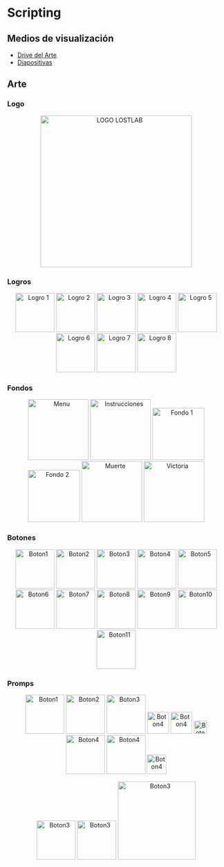 # Scripting

## Medios de visualización

- [Drive del Arte](https://drive.google.com/drive/folders/1--vSs6cHjV63ebkiVUp4viwhSzVRgkoZ) 
- [Diapositivas](https://www.canva.com/design/DAGfDRZRSKA/gcMdKxUJh-J_vefLGizU3w/edit?utm_content=DAGfDRZRSKA&utm_campaign=designshare&utm_medium=link2&utm_source=sharebutton)

## Arte
### Logo
<p align="center">
  <img src="https://github.com/user-attachments/assets/cf210884-6884-4d3d-acde-73ac1ed6038a" alt="LOGO LOSTLAB" width="350">
</p>

### Logros
<p align="center">
  <img src="https://github.com/user-attachments/assets/a349b47a-275c-4d36-9b80-d3582d11ab5a" alt="Logro 1" width="90">
  <img src="https://github.com/user-attachments/assets/b1267315-a8fb-448c-8f4f-18ed44de3f2e" alt="Logro 2" width="90">
  <img src="https://github.com/user-attachments/assets/0ab22ac7-2008-46f3-84df-68373c181796" alt="Logro 3" width="90">
  <img src="https://github.com/user-attachments/assets/229ed0b0-8947-4575-a564-b4219710a5d6" alt="Logro 4" width="90">
  <img src="https://github.com/user-attachments/assets/f6d42780-667c-4d6b-ad53-829f73491705" alt="Logro 5" width="90">
  <img src="https://github.com/user-attachments/assets/1bdfc05c-9095-44fc-aaa4-fc79c47d3c42" alt="Logro 6" width="90">
  <img src="https://github.com/user-attachments/assets/7cd348b1-d18a-4ef0-b24a-7df05ba73d9c" alt="Logro 7" width="90">
  <img src="https://github.com/user-attachments/assets/6468aa16-9832-4ab5-b846-a74d22eea9c5" alt="Logro 8" width="90">
</p>

### Fondos
<p align="center">
 <img src="https://github.com/user-attachments/assets/40aea8bd-729a-4f90-9353-6ebd7abd178a" alt="Menu" width="140">
 <img src="https://github.com/user-attachments/assets/b532b316-d6bc-4fd5-91e5-ea4cea2278c5" alt="Instrucciones" width="140">
 <img src="https://github.com/user-attachments/assets/91a78d0a-d9bb-4eb2-ad14-808340ff4809" alt="Fondo 1" width="120">
 <img src="https://github.com/user-attachments/assets/b7f9ad6d-d1f6-4b30-9c5f-8420d85e189b" alt="Fondo 2" width="120">
 <img src="https://github.com/user-attachments/assets/bcbe1f10-2590-4035-9f8f-e079be3eb319" alt="Muerte" width="140">
 <img src="https://github.com/user-attachments/assets/d9ff659a-70c3-424e-839c-2841579d3e5c" alt="Victoria" width="140">
</p>

### Botones
<p align="center">
  <img src="https://github.com/user-attachments/assets/ea6eb4a1-be64-4b11-a564-f6bc34181836" alt="Boton1" width="90">
  <img src="https://github.com/user-attachments/assets/792e124d-8f0f-4a5d-8ebb-0a385ef4b0fd" alt="Boton2" width="90">
  <img src="https://github.com/user-attachments/assets/9b570b93-78f8-468c-afdd-13f47f2968cd" alt="Boton3" width="90">
  <img src="https://github.com/user-attachments/assets/5995da0b-b2e4-480e-ac12-c63c53f0c291" alt="Boton4" width="90">
  <img src="https://github.com/user-attachments/assets/385d0570-b3c6-487a-9c27-df870082cdae" alt="Boton5" width="90">
  <img src="https://github.com/user-attachments/assets/47ec01e7-55c2-4ca2-9244-8490583778b6" alt="Boton6" width="90">
  <img src="https://github.com/user-attachments/assets/8947fb97-c338-4514-9747-9aebd106866c" alt="Boton7" width="90">
  <img src="https://github.com/user-attachments/assets/7c93ee49-ca82-41ca-972d-dee6c7492692" alt="Boton8" width="90">
  <img src="https://github.com/user-attachments/assets/892a8cef-6230-4e0b-af20-b79b41188d73" alt="Boton9" width="90">
  <img src="https://github.com/user-attachments/assets/7f4978a8-a75c-47b4-b054-22fad2e44c8b" alt="Boton10" width="90">
  <img src="https://github.com/user-attachments/assets/cf64a98b-fa09-470d-b67f-15052d662a5e" alt="Boton11" width="90">
</p>

### Promps
<p align="center">
  <img src="https://github.com/user-attachments/assets/f2614c8d-42cb-4b2e-89b6-edb31ede45c2" alt="Boton1" width="90">
  <img src="https://github.com/user-attachments/assets/391a124a-663a-40fd-a18f-8094979aebed" alt="Boton2" width="90">
  <img src="https://github.com/user-attachments/assets/06e21427-340f-4568-9655-92e468976880" alt="Boton3" width="90">
  <img src="https://github.com/user-attachments/assets/95d81c09-c67f-4bc7-928f-6fea6d0354bd" alt="Boton4" width="50">
  <img src="https://github.com/user-attachments/assets/ac8d277e-48bc-4466-b89a-5adaa93c110c" alt="Boton4" width="50">
  <img src="https://github.com/user-attachments/assets/31bc19f1-23ac-48a4-b67f-106255ce78f0" alt="Boton4" width="30">
  <img src="https://github.com/user-attachments/assets/e03e0d5b-377a-467d-88ef-a9aa712204f1" alt="Boton4" width="90">
  <img src="https://github.com/user-attachments/assets/e7f42da6-52da-418c-bd01-ffefb4ace0d4" alt="Boton4" width="90">
  <img src="https://github.com/user-attachments/assets/e3b3c009-a797-444b-979c-d0c9ad2170b9" alt="Boton4" width="45">
</p>

<p align="center">
  <img src="https://github.com/user-attachments/assets/0ad1b689-3c17-4b43-9a41-a7c04bf8ebbe" alt="Boton3" width="90">
  <img src="https://github.com/user-attachments/assets/32f42eb7-fc10-480c-8269-be6af75c15ce" alt="Boton3" width="90">
  <img src="https://github.com/user-attachments/assets/7126634e-2688-449f-b818-94a2649e44fe" alt="Boton3" width="180">
</p>
























